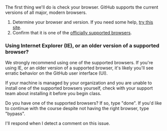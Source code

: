 The first thing we'll do is check your browser. GitHub supports the current versions of all major, modern browsers.

1. Determine your browser and version. If you need some help, [try this site](https://www.whatsmybrowser.org).
1. Confirm that it is one of the [officially supported browsers](https://help.github.com/en/articles/supported-browsers).

### Using Internet Explorer (IE), or an older version of a supported browser?
We strongly recommend using one of the supported browsers. If you're using IE, or an older version of a supported browser, it's likely you'll see erratic behavior on the GitHub user interface (UI).

If your machine is managed by your organization and you are unable to install one of the supported browsers yourself, check with your support team about installing it before you begin class. 

Do you have one of the supported browsers? If so, type "done". If you'd like to continue with the course despite not having the right browser, type "bypass". 

I'll respond when I detect a comment on this issue.